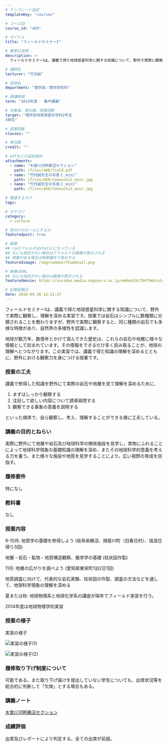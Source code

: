 ```yaml
---
# テンプレート指定
templateKey: "courses"

# コースID
course_id: "469"

# タイトル
title: "フィールドセミナーI"

# 簡単な説明
description: >-
  フィールドセミナーⅠは、講義で得た地球惑星科学に関する知識について、野外で実際に観察し、理解を深める実習です。授業では岩石はシンプルに数種類に分類されることを教わりますが、野外で実際に観察すると、同じ...

# 講師名
lecturer: "竹内誠"

# 部局名
department: "理学部／理学研究科"

# 開講時限
term: "2014年度	集中講義"

# 対象者、単位数、授業回数
target: "理学部地球惑星科学科2年生
3単位"

# 授業回数
classes: ""

# 単位数
credit: ""

# pdfなどの追加資料
attachments: 
  - name: "木曽川河畔鵜沼セクション" 
    path: /files/469/field.pdf
  - name: "竹内誠先生の写真１_mini" 
    path: /files/469/takeuchi2_mini.jpg
  - name: "竹内誠先生の写真２_mini" 
    path: /files/469/takeuchi3_mini.jpg

# 関連するタグ
tags:

# カテゴリ
category:
  - culture

# 色付けのロールにするか
featuredpost: true

# 画像
## rootフォルダはstaticになっている
## なにも指定がない場合はデフォルトの画像が表示される
## 映像がある場合は映像優先で表示する
featuredimage: /img/common/thumbnail.png

# 映像のURL
## なにも指定がない場合は画像が表示される
featuredmovie: https://nuvideo.media.nagoya-u.ac.jp/embed/8c70479e6ca145dc7975fdbbdd0fcb302becd5be

# 記事投稿日
date: 2016-09-28 14:21:27
---
```


フィールドセミナーⅠは、講義で得た地球惑星科学に関する知識について、野外で実際に観察し、理解を深める実習です。授業では岩石はシンプルに数種類に分類されることを教わりますが、野外で実際に観察すると、同じ種類の岩石でも多様な特徴があり、自然界の多様性を認識します。

地球が数万年、数億年とかけて営んできた歴史は、これらの岩石や地層に様々な情報として刻まれています。その情報をできるだけ多く読み取ることが、地球の理解へとつながります。この実習では、講義で得た知識の理解を深めるとともに、野外における観察力を身につける授業です。

### 授業の工夫


講義で修得した知識を野外にて実際の岩石や地層を見て理解を深めるために、

1. まずはしっかり観察する
2. 注目して欲しい内容について誘導尋問する
3. 観察できる事象の意義を説明する

といった順序で、自ら観察し、考え、理解することができる様に工夫している。


### 講義の目的とねらい


実際に野外にて地層や岩石及び地球科学の関係施設を見学し，実物にふれることによって地球科学現象の基礎知識の理解を深め、またその地球科学的意義を考える力を養う。また様々な施設や地質を見学することにより，広い視野の育成を目指す。


### 履修要件


特になし


### 教科書


なし


### 授業内容


9-10月: 地質学の基礎を修得しよう (岐阜県鵜沼、揖斐川町（旧春日村）、瑞浪日帰り3回)

地層・岩石・鉱物・地質構造観察、層序学の基礎 (柱状図作製)

11月: 地層の広がりを調べよう (愛知県東栄町1泊2日1回)

地質調査に向けて、代表的な岩石実験、柱状図の作製、調査の方法などを通して、地球科学現象の理解を深める

夏または秋: 地球物理系と地球化学系の講座が隔年でフィールド実習を行う。

2014年度は地球物理学的実習


### 授業の様子


実習の様子


![実習の様子(1)](/files/469/takeuchi2_mini.jpg) 

![実習の様子(2)](/files/469/takeuchi3_mini.jpg) 

### 履修取り下げ制度について


可能である。また取り下げ届けを提出していない学生についても、出席状況等を総合的に判断して「欠席」とする場合もある。


### 講義ノート


[木曽川河畔鵜沼セクション](/files/469/field.pdf) 


### 成績評価


出席及びレポートにより判定する。全ての出席が前提。
